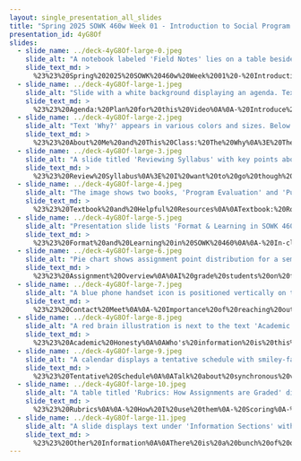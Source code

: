 ```yaml
---
layout: single_presentation_all_slides
title: "Spring 2025 SOWK 460w Week 01 - Introduction to Social Program Evaluation"
presentation_id: 4yG8Of
slides:
  - slide_name: ../deck-4yG8Of-large-0.jpeg
    slide_alt: "A notebook labeled 'Field Notes' lies on a table beside a pen; the slide text reads 'SOWK 460w Social Service Program Evaluation,' authored by Jacob Campbell at Heritage University, Spring 2025."
    slide_text_md: >
      %23%23%20Spring%202025%20SOWK%20460w%20Week%2001%20-%20Introduction%20to%20Social%20Program%20Evaluation%0A%3E%20I'm%20so%20excited%20to%20get%20to%20a%20class%20with%20all%20of%20you.%20This%20class%20is%20mostly%20in%20person,%20but%20we%20do%20have%20about%20six%20weeks%20where%20we%20are%20just%20working%20asynchronously.%20%0A%0AMany%20of%20you%20have%20taken%20multiple%20classes%20with%20me,%20and%20some%20of%20you%20this%20is%20the%20second%20one%20that%20you%20have%20taken.%20%0A%0Atitle:%20Spring%202025%20SOWK%20460w%20Week%2001%20-%20Introduction%20to%20Social%20Program%20Evaluation%0Adate:%202025-01-22%2013:17:01%0Alocation:%20Heritage%20University%0Atags:%0A%20%20-%20Heritage%20University%0A%20%20-%20BASW%20Program%0A%20%20-%20SOWK%20460w%0Apresentation_video:%20%3E%0A%20%20%22%22%0Adescription:%20%3E%0A%0AWelcome%20to%20SOWK%20460w!%20I'm%20excited%20to%20work%20with%20you%20all%20this%20semester.%20Week%20one%20of%20the%20_Social%20Service%20Program%20Evaluation_%20%20is%20focused%20on%20the%20course%20syllabus%20and%20setting%20things%20up%20for%20the%20rest%20of%20the%20semester.%20We%20don't%20have%20class%20this%20week,%20but%20I%20wanted%20to%20share%20a%20video%20before%20we%20jump%20into%20content%20next%20week.%0A%0AThe%20agenda%20for%20this%20week%20is%20as%20follows:%0A%0A-%20Introduce%20the%20course%0A-%20Introduce%20myself%0A%0AThe%20objectives%20for%20this%20week%20are%20as%20follows:%0A%0A-%20Understand%20the%20structure%20and%20expectations%20of%20the%20course%0A%0A
  - slide_name: ../deck-4yG8Of-large-1.jpeg
    slide_alt: "Slide with a white background displaying an agenda. Text reads: 'Agenda,' 'Plan for Video,' 'Introduce the course,' and 'Introduce myself.' The layout is simple and organized."
    slide_text_md: >
      %23%23%20Agenda:%20Plan%20for%20this%20Video%0A%0A-%20Introduce%20the%20course%0A-%20Introduce%20myself%0A%0A
  - slide_name: ../deck-4yG8Of-large-2.jpeg
    slide_alt: "Text 'Why?' appears in various colors and sizes. Below it, the slide reads: 'About Me and This Class,' listing: 'Importance and resistance of research' and 'Experience with program evaluation.'"
    slide_text_md: >
      %23%23%20About%20Me%20and%20This%20Class:%20The%20Why%0A%3E%20There%20are%20very%20many%20of%20who%20are%20passionate%20about%20research%20and%20research%20methods.%20I%20do%20really%20love%20it.%0A%0AWhy%20Research%0A-%20Program%20evaluation%20is%20cool%0A-%20For%20those%20of%20you%20who%20took%20my%20theory%20classes,%20I%20talked%20about%20how%20a%20program%20evaluation%20got%20me%20my%20job%20at%20PSD%0A-%20Goal%20to%20encourage%20you%20to%20be%20more%20interested%20in%20evaluation%0A%0AWhy%20Me%0A-%20Program%20evaluations%20I've%20been%20a%20part%20of%20(MSW%20program%20evaluation%20and%20PEER-EBD)%0A-%20My%20education%0A-%20My%20work%0A%0A
  - slide_name: ../deck-4yG8Of-large-3.jpeg
    slide_alt: "A slide titled 'Reviewing Syllabus' with key points about reviewing a syllabus is shown. To the right, there's a section from Heritage University outlining a course description and purpose for Social Programs Evaluation."
    slide_text_md: >
      %23%23%20Review%20Syllabus%0A%3E%20I%20want%20to%20go%20though%20and%20review%20the%20syllabus.%20I%20put%20a%20ton%20of%20work%20into%20my%20syllabi%20and%20it%20really%20drives%20the%20class%20so%20make%20sure%20you%20read%20through%20it.%20I'm%20going%20to%20just%20call%20out%20a%20couple%20of%20parts%20in%20this%20video.%0A%0A
  - slide_name: ../deck-4yG8Of-large-4.jpeg
    slide_alt: "The image shows two books, 'Program Evaluation' and 'Publication Manual,' alongside logos for resources like Google Scholar, Eagle Search, and APA Style. Labels: 'Text Book' and 'Helpful Resources.'"
    slide_text_md: >
      %23%23%20Textbook%20and%20Helpful%20Resources%0A%0ATextbook:%20Royse,%20D.%20(2022).%20Program%20evaluation:%20A%20practical%20guide%20for%20social%20work%20and%20the%20helping%20professions.%20Cognella%20Academic%20Publishing.%20%0A%0AI%20do%20want%20want%20to%20change%20it%20next%20year,%20as%20it%20is%20older.%20Still%20valuable,%20but%20lacks%20current%20discussions%20and%20issues.%0A%0AHelpful%20Resources%0A%0A-%20Google%20Scholar%0A-%20Eagle%20Search%0A-%20APA%20Style%20Guide%0A%0A
  - slide_name: ../deck-4yG8Of-large-5.jpeg
    slide_alt: "Presentation slide lists 'Format & Learning in SOWK 460w' activities: In-class Lecture, Group Discussion and Peer Review, Group Presentation, Real World Program Evaluation, Asynchronous Work, Readings, and Academic Writing. Corresponding icons illustrate each activity."
    slide_text_md: >
      %23%23%20Format%20and%20Learning%20in%20SOWK%20460%0A%0A-%20In-class%20Lecture%0A-%20Group%20Discussion%20and%20Peer%20Review%0A-%20Real%20World%20Program%20Evaluation%0A-%20Asynchronous%20Weeks%20and%20Class%20time%20to%20Work%20on%20Evaluation%0A-%20Group%20Presentation%0A-%20Readings%20and%20Other%20Content%0A-%20Academic%20Writing%20%26%20Feedback%0A%0A
  - slide_name: ../deck-4yG8Of-large-6.jpeg
    slide_alt: "Pie chart shows assignment point distribution for a semester. Various segments represent assignment types, including attendance, quizzes, training, journal entries, and program evaluations. Percentages: 20%, 10%, 5%. Extras include reviews for extra credit."
    slide_text_md: >
      %23%23%20Assignment%20Overview%0A%0AI%20grade%20students%20on%20four%20different%20significant%20assignments%20for%20SOWK%20460w.%20In-class%20participation%20is%20assigned%20each%20week.%20Weeks%20with%20reading%20from%20the%20textbook%20also%20have%20an%20associated%20quiz.%20Students%20complete%20research%20ethics/compliance%20training%20to%20prepare%20them%20for%20the%20investigation%20they%20will%20be%20conducting.%20The%20program%20evaluation%20is%20the%20most%20significant%20assignment%20for%20this%20class.%20This%20assignment%20has%20been%20divided%20into%20parts%20to%20help%20students%20progress%20through%20the%20evaluation%20process.%20Furthermore,%20extra%20credit%20options%20are%20available%20for%20students%20to%20complete%20regarding%20reviewing%20a%20published%20program%20evaluation%20and%20a%20report%20on%20implementing%20the%20student's%20program%20evaluation.%0A%0AThis%20table%20delineates%20the%20assignments,%20their%20point%20value,%20and%20the%20percentage%20of%20the%20overall%20class%20grades.%0A%0A%7C%20Assignment%20%7C%20Points%20%7C%20Percentage%20%7C%0A%7C---%7C---%7C---%7C%0A%7C%20A-01:%20Class%20Engagement%20and%20Attendance%20%7C%20100%20%7C%2010%25%20%7C%0A%7C%20A-02:%20Chapter%20Reading%20Quizzes%20%7C%2050%20%7C%205%25%20%7C%0A%7C%20A-03:%20CITI%20Research%20Ethics%20and%20Compliance%20Training%20%7C%2050%20%7C%205%25%20%7C%0A%7C%20**A-04:%20Group%20Program%20Evaluation%20Project**%20%7C%20%3Cbr%3E%20%20%7C%20%3Cbr%3E%20%20%7C%0A%7C%20A-04a:%20Individual%20Weekly%20Journal%20Entries%20%7C%20200%20%7C%2020%25%20%7C%0A%7C%20A-04b:%20Group%20Work%20Plan%20for%20the%20Program%20Evaluation%20%7C%20100%20%7C%2010%25%20%7C%0A%7C%20A-04c:%20Agency%20Logic%20Model%20%7C%20100%20%7C%2010%25%20%7C%0A%7C%20A-04d:%20Executive%20Summary%20for%20the%20Program%20Evaluation%20%7C%20200%20%7C%2020%25%20%7C%0A%7C%20A-04e:%20Program%20Evaluation%20Group%20Presentation%20%7C%20200%20%7C%2020%25%20%7C%0A%7C%20**TOTAL**%20%7C%201000%20%7C%20100%25%20%7C%0A%7C%20A-05a%20%5BExtra%20Credit%5D:%20Review%20of%20a%20Published%20Program%20Evaluation%20%7C%2050%20%7C%205%25%20%7C%0A%7C%20A-05b%20%5BExtra%20Credit%5D:%20Descriptive%20Review%20of%20Groups%20Program%20Evaluation%20%7C%20100%20%7C%2010%25%20%7C%0A%0A
  - slide_name: ../deck-4yG8Of-large-7.jpeg
    slide_alt: "A blue phone handset icon is positioned vertically on the right. Text on a yellow background reads, 'Appointments & Questions I'm very reachable,' suggesting communication availability."
    slide_text_md: >
      %23%23%20Contact%20Meet%0A%0A-%20Importance%20of%20reaching%20out%0A-%20Best%20ways%20to%20get%20ahold%20of%20me%0A%0A
  - slide_name: ../deck-4yG8Of-large-8.jpeg
    slide_alt: "A red brain illustration is next to the text 'Academic Honesty: Who's information is this?' on a white background, part of a presentation slide."
    slide_text_md: >
      %23%23%20Academic%20Honesty%0A%0AWho's%20information%20is%20this%3F%0A%0AUse%20of%20LLMs%20like%20ChatGPT%0A%0A
  - slide_name: ../deck-4yG8Of-large-9.jpeg
    slide_alt: "A calendar displays a tentative schedule with smiley-face emojis on some days. Text on the right reads, 'What is the plan anyways?' The context is a presentation slide."
    slide_text_md: >
      %23%23%20Tentative%20Schedule%0A%0ATalk%20about%20synchronous%20verses%20asynchronous%20days%0A%0A
  - slide_name: ../deck-4yG8Of-large-10.jpeg
    slide_alt: "A table titled 'Rubrics: How Assignments are Graded' displays four columns labeled Initial, Emerging, Developed, and Highly Developed, with 'x' and '1' marks indicating varying levels of assessment across two content areas."
    slide_text_md: >
      %23%23%20Rubrics%0A%0A-%20How%20I%20use%20them%0A-%20Scoring%0A-%20Feedback%0A%0A
  - slide_name: ../deck-4yG8Of-large-11.jpeg
    slide_alt: "A slide displays text under 'Information Sections' with bullet points on 'Attendance,' 'Library,' 'Credit Hour Requirements,' 'Campus Security & Safety,' and 'Accommodation Policy,' beside a book stack illustration."
    slide_text_md: >
      %23%23%20Other%20Information%0A%0AThere%20is%20a%20bunch%20of%20other%20information%20on%20the%20syllabus.%20Make%20sure%20you%20read%20through%20it.%0A
---
```


